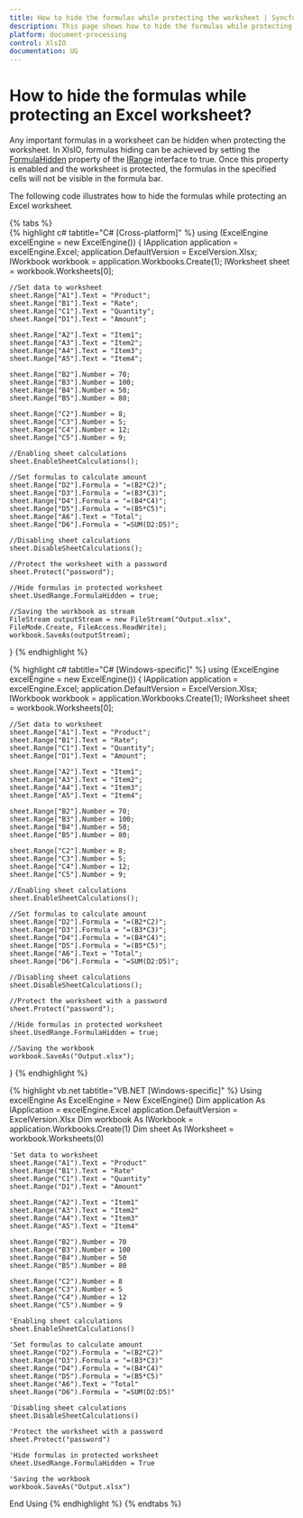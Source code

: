 ```yaml
---
title: How to hide the formulas while protecting the worksheet | Syncfusion
description: This page shows how to hide the formulas while protecting an Excel worksheet using the Syncfusion .NET Excel library (XlsIO).
platform: document-processing
control: XlsIO
documentation: UG
---
```


# How to hide the formulas while protecting an Excel worksheet?

Any important formulas in a worksheet can be hidden when protecting the worksheet. In XlsIO, formulas hiding can be achieved by setting the [FormulaHidden](https://help.syncfusion.com/cr/document-processing/Syncfusion.XlsIO.IRange.html#Syncfusion_XlsIO_IRange_FormulaHidden) property of the [IRange](https://help.syncfusion.com/cr/document-processing/Syncfusion.XlsIO.IRange.html) interface to true. Once this property is enabled and the worksheet is protected, the formulas in the specified cells will not be visible in the formula bar.

The following code illustrates how to hide the formulas while protecting an Excel worksheet.

{% tabs %}  
{% highlight c# tabtitle="C# [Cross-platform]" %}
using (ExcelEngine excelEngine = new ExcelEngine())
{
    IApplication application = excelEngine.Excel;
    application.DefaultVersion = ExcelVersion.Xlsx;
    IWorkbook workbook = application.Workbooks.Create(1);
    IWorksheet sheet = workbook.Worksheets[0];

    //Set data to worksheet
    sheet.Range["A1"].Text = "Product";
    sheet.Range["B1"].Text = "Rate";
    sheet.Range["C1"].Text = "Quantity";
    sheet.Range["D1"].Text = "Amount";

    sheet.Range["A2"].Text = "Item1";
    sheet.Range["A3"].Text = "Item2";
    sheet.Range["A4"].Text = "Item3";
    sheet.Range["A5"].Text = "Item4";

    sheet.Range["B2"].Number = 70;
    sheet.Range["B3"].Number = 100;
    sheet.Range["B4"].Number = 50;
    sheet.Range["B5"].Number = 80;

    sheet.Range["C2"].Number = 8;
    sheet.Range["C3"].Number = 5;
    sheet.Range["C4"].Number = 12;
    sheet.Range["C5"].Number = 9;

    //Enabling sheet calculations
    sheet.EnableSheetCalculations();

    //Set formulas to calculate amount
    sheet.Range["D2"].Formula = "=(B2*C2)";
    sheet.Range["D3"].Formula = "=(B3*C3)";
    sheet.Range["D4"].Formula = "=(B4*C4)";
    sheet.Range["D5"].Formula = "=(B5*C5)";
    sheet.Range["A6"].Text = "Total";
    sheet.Range["D6"].Formula = "=SUM(D2:D5)";

    //Disabling sheet calculations
    sheet.DisableSheetCalculations();

    //Protect the worksheet with a password
    sheet.Protect("password");

    //Hide formulas in protected worksheet
    sheet.UsedRange.FormulaHidden = true;

    //Saving the workbook as stream
    FileStream outputStream = new FileStream("Output.xlsx", FileMode.Create, FileAccess.ReadWrite);
    workbook.SaveAs(outputStream);
}
{% endhighlight %}

{% highlight c# tabtitle="C# [Windows-specific]" %}
using (ExcelEngine excelEngine = new ExcelEngine())
{
    IApplication application = excelEngine.Excel;
    application.DefaultVersion = ExcelVersion.Xlsx;
    IWorkbook workbook = application.Workbooks.Create(1);
    IWorksheet sheet = workbook.Worksheets[0];

    //Set data to worksheet
    sheet.Range["A1"].Text = "Product";
    sheet.Range["B1"].Text = "Rate";
    sheet.Range["C1"].Text = "Quantity";
    sheet.Range["D1"].Text = "Amount";

    sheet.Range["A2"].Text = "Item1";
    sheet.Range["A3"].Text = "Item2";
    sheet.Range["A4"].Text = "Item3";
    sheet.Range["A5"].Text = "Item4";

    sheet.Range["B2"].Number = 70;
    sheet.Range["B3"].Number = 100;
    sheet.Range["B4"].Number = 50;
    sheet.Range["B5"].Number = 80;

    sheet.Range["C2"].Number = 8;
    sheet.Range["C3"].Number = 5;
    sheet.Range["C4"].Number = 12;
    sheet.Range["C5"].Number = 9;

    //Enabling sheet calculations
    sheet.EnableSheetCalculations();

    //Set formulas to calculate amount
    sheet.Range["D2"].Formula = "=(B2*C2)";
    sheet.Range["D3"].Formula = "=(B3*C3)";
    sheet.Range["D4"].Formula = "=(B4*C4)";
    sheet.Range["D5"].Formula = "=(B5*C5)";
    sheet.Range["A6"].Text = "Total";
    sheet.Range["D6"].Formula = "=SUM(D2:D5)";

    //Disabling sheet calculations
    sheet.DisableSheetCalculations();

    //Protect the worksheet with a password
    sheet.Protect("password");

    //Hide formulas in protected worksheet
    sheet.UsedRange.FormulaHidden = true;

    //Saving the workbook
    workbook.SaveAs("Output.xlsx");
}
{% endhighlight %}

{% highlight vb.net tabtitle="VB.NET [Windows-specific]" %}
Using excelEngine As ExcelEngine = New ExcelEngine()
    Dim application As IApplication = excelEngine.Excel
    application.DefaultVersion = ExcelVersion.Xlsx
    Dim workbook As IWorkbook = application.Workbooks.Create(1)
    Dim sheet As IWorksheet = workbook.Worksheets(0)

    'Set data to worksheet
    sheet.Range("A1").Text = "Product"
    sheet.Range("B1").Text = "Rate"
    sheet.Range("C1").Text = "Quantity"
    sheet.Range("D1").Text = "Amount"

    sheet.Range("A2").Text = "Item1"
    sheet.Range("A3").Text = "Item2"
    sheet.Range("A4").Text = "Item3"
    sheet.Range("A5").Text = "Item4"

    sheet.Range("B2").Number = 70
    sheet.Range("B3").Number = 100
    sheet.Range("B4").Number = 50
    sheet.Range("B5").Number = 80

    sheet.Range("C2").Number = 8
    sheet.Range("C3").Number = 5
    sheet.Range("C4").Number = 12
    sheet.Range("C5").Number = 9

    'Enabling sheet calculations
    sheet.EnableSheetCalculations()

    'Set formulas to calculate amount
    sheet.Range("D2").Formula = "=(B2*C2)"
    sheet.Range("D3").Formula = "=(B3*C3)"
    sheet.Range("D4").Formula = "=(B4*C4)"
    sheet.Range("D5").Formula = "=(B5*C5)"
    sheet.Range("A6").Text = "Total"
    sheet.Range("D6").Formula = "=SUM(D2:D5)"

    'Disabling sheet calculations
    sheet.DisableSheetCalculations()

    'Protect the worksheet with a password
    sheet.Protect("password")

    'Hide formulas in protected worksheet
    sheet.UsedRange.FormulaHidden = True

    'Saving the workbook
    workbook.SaveAs("Output.xlsx")
End Using
{% endhighlight %}
{% endtabs %}